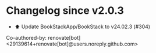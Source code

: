 # Changelog since v2.0.3
- ⬆️ Update BookStackApp/BookStack to v24.02.3 (#304)

Co-authored-by: renovate[bot] <29139614+renovate[bot]@users.noreply.github.com> 
